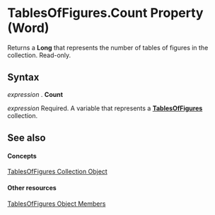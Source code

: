 
# TablesOfFigures.Count Property (Word)

Returns a  **Long** that represents the number of tables of figures in the collection. Read-only.


## Syntax

 _expression_ . **Count**

 _expression_ Required. A variable that represents a **[TablesOfFigures](2a5b3c3d-bb25-e31d-e7d3-b011732de6fb.md)** collection.


## See also


#### Concepts


[TablesOfFigures Collection Object](2a5b3c3d-bb25-e31d-e7d3-b011732de6fb.md)
#### Other resources


[TablesOfFigures Object Members](4908403c-ef40-0a0f-454c-a318a69e84e8.md)
